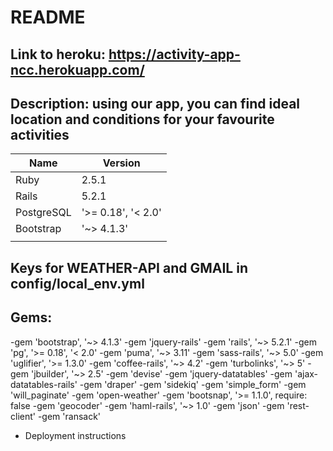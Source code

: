 # README


## Link to heroku: https://activity-app-ncc.herokuapp.com/

## Description: using our app, you can find ideal location and conditions for your favourite activities 




Name          | Version
------------- | -------------
Ruby          | 2.5.1 
Rails         | 5.2.1
PostgreSQL    | '>= 0.18', '< 2.0'
Bootstrap     | '~> 4.1.3'
              | 

## Keys for WEATHER-API and GMAIL in config/local_env.yml

## Gems:

-gem 'bootstrap', '~> 4.1.3'
-gem 'jquery-rails'
-gem 'rails', '~> 5.2.1'
-gem 'pg', '>= 0.18', '< 2.0'
-gem 'puma', '~> 3.11'
-gem 'sass-rails', '~> 5.0'
-gem 'uglifier', '>= 1.3.0'
-gem 'coffee-rails', '~> 4.2'
-gem 'turbolinks', '~> 5'
-gem 'jbuilder', '~> 2.5'
-gem 'devise'
-gem 'jquery-datatables'
-gem 'ajax-datatables-rails'
-gem 'draper'
-gem 'sidekiq'
-gem 'simple_form'
-gem 'will_paginate'
-gem 'open-weather'
-gem 'bootsnap', '>= 1.1.0', require: false
-gem 'geocoder'
-gem 'haml-rails', '~> 1.0'
-gem 'json'
-gem 'rest-client'
-gem 'ransack'

* Deployment instructions
